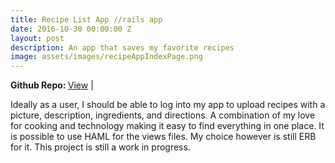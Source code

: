 ```yaml
---
title: Recipe List App //rails app
date: 2016-10-30 00:00:00 Z
layout: post
description: An app that saves my favorite recipes
image: assets/images/recipeAppIndexPage.png
---
```


<strong>Github Repo: </strong><a href="https://github.com/PaulVPham/recipe-box">View</a> |

Ideally as a user, I should be able to log into my app to upload recipes with a picture, description, ingredients, and directions. A combination of my love for cooking and technology making it easy to find everything in one place. It is possible to use HAML for the views files. My choice however is still ERB for it. This project is still a work in progress.
